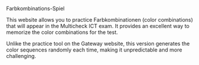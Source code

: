 Farbkombinations-Spiel

This website allows you to practice Farbkombinationen (color combinations) that will appear in the Multicheck ICT exam. It provides an excellent way to memorize the color combinations for the test.

Unlike the practice tool on the Gateway website, this version generates the color sequences randomly each time, making it unpredictable and more challenging.
